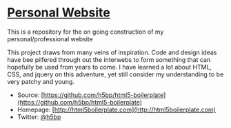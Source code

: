 # [Personal Website](http://lucasflores.github.io)

This is a repository for the on going construction of my personal/professional website

This project draws from many veins of inspiration. Code and design ideas have bee pilfered through out the interwebs to form something that can hopefully be used from years to come. I have learned a lot about HTML, CSS, and jquery on this adventure, yet still consider my understanding to be very patchy and young. 

* Source: [https://github.com/h5bp/html5-boilerplate](https://github.com/h5bp/html5-boilerplate)
* Homepage: [http://html5boilerplate.com](http://html5boilerplate.com)
* Twitter: [@h5bp](http://twitter.com/h5bp)



